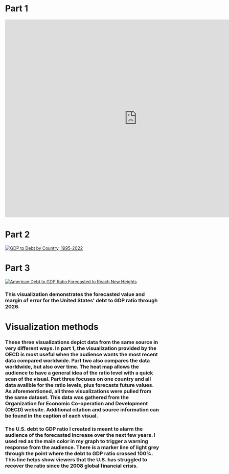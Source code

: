 # Part 1
   <iframe src="https://data.oecd.org/chart/7kqF" width="860" height="645" style="border: 0" mozallowfullscreen="true" webkitallowfullscreen="true" allowfullscreen="true"><a href="https://data.oecd.org/chart/7kqF" target="_blank">OECD Chart: General government debt, Total, % of GDP, Annual, 2022</a></iframe>

# Part 2
<div class='tableauPlaceholder' id='viz1706566979095' style='position: relative'><noscript><a href='#'><img alt='GDP to Debt by Country, 1995-2022 ' src='https:&#47;&#47;public.tableau.com&#47;static&#47;images&#47;Bo&#47;Book1_17065654935490&#47;GDPtoDebtbyCountry1995-2022&#47;1_rss.png' style='border: none' /></a></noscript><object class='tableauViz'  
style='display:none;'><param name='host_url' value='https%3A%2F%2Fpublic.tableau.com%2F' /> <param name='embed_code_version' value='3' /> <param name='site_root' value='' /><param name='name' value='Book1_17065654935490&#47;GDPtoDebtbyCountry1995-2022' /><param name='tabs' value='no' /><param name='toolbar' value='yes' /><param name='static_image' value='https:&#47;&#47;public.tableau.com&#47;static&#47;images&#47;Bo&#47;Book1_17065654935490&#47;GDPtoDebtbyCountry1995-2022&#47;1.png' /> <param name='animate_transition' value='yes' /><param name='display_static_image' value='yes' /><param name='display_spinner' value='yes' /><param name='display_overlay' value='yes' /><param name='display_count' value='yes' /><param name='language' value='en-US' /><param name='filter' value='publish=yes' /></object></div>
<script type='text/javascript'>
   var divElement = document.getElementById('viz1706566979095');
   var vizElement = divElement.getElementsByTagName('object')[0];
   vizElement.style.width='100%';vizElement.style.height=(divElement.offsetWidth*0.75)+'px';
   var scriptElement = document.createElement('script');
   scriptElement.src = 'https://public.tableau.com/javascripts/api/viz_v1.js';
   vizElement.parentNode.insertBefore(scriptElement, vizElement);
</script> 
 
# Part 3
<div class='tableauPlaceholder' id='viz1706581176273' style='position: relative'><noscript><a href='#'><img alt='American Debt to GDP Ratio Forecasted to Reach New Heights ' src='https:&#47;&#47;public.tableau.com&#47;static&#47;images&#47;pa&#47;part3dataviz2&#47;AmericanDebttoGDPRatioForecastedtoReachNewHeights&#47;1_rss.png' style='border: none' /></a></noscript><object class='tableauViz'  style='display:none;'><param name='host_url' value='https%3A%2F%2Fpublic.tableau.com%2F' /> <param name='embed_code_version' value='3' /> <param name='site_root' value='' /><param name='name' value='part3dataviz2&#47;AmericanDebttoGDPRatioForecastedtoReachNewHeights' /><param name='tabs' value='no' /><param name='toolbar' value='yes' /><param name='static_image' value='https:&#47;&#47;public.tableau.com&#47;static&#47;images&#47;pa&#47;part3dataviz2&#47;AmericanDebttoGDPRatioForecastedtoReachNewHeights&#47;1.png' /> <param name='animate_transition' value='yes' /><param name='display_static_image' value='yes' /><param name='display_spinner' value='yes' /><param name='display_overlay' value='yes' /><param name='display_count' value='yes' /><param name='language' value='en-US' /><param name='filter' value='publish=yes' /></object></div>                
<script type='text/javascript'>                    
   var divElement = document.getElementById('viz1706581176273');
   var vizElement = divElement.getElementsByTagName('object')[0];
   vizElement.style.width='100%';vizElement.style.height=(divElement.offsetWidth*0.75)+'px';
   var scriptElement = document.createElement('script');
   scriptElement.src = 'https://public.tableau.com/javascripts/api/viz_v1.js';
   vizElement.parentNode.insertBefore(scriptElement, vizElement);
</script>

### This visualization demonstrates the forecasted value and margin of error for the United States' debt to GDP ratio through 2026.

# Visualization methods
### These three visualizations depict data from the same source in very different ways. In part 1, the visualization provided by the OECD is most useful when the audience wants the most recent data compared worldwide. Part two also compares the data worldwide, but also over time. The heat map allows the audience to have a general idea of the ratio level with a quick scan of the visual. Part three focuses on one country and all data availble for the ratio levels, plus forecasts future values. As aforementioned, all three visualizations were pulled from the same dataset. This data was gathered from the Organization for Economic Co-operation and Development (OECD) website. Additional citation and source information can be found in the caption of each visual.

### The U.S. debt to GDP ratio I created is meant to alarm the audience of the forecasted increase over the next few years. I used red as the main color in my graph to trigger a warning response from the audience. There is a marker line of light grey through the point where the debt to GDP ratio crossed 100%. This line helps show viewers that the U.S. has struggled to recover the ratio since the 2008 global financial crisis. 

